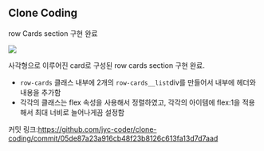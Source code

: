 ## Clone Coding 

row Cards section 구현 완료


![](https://velog.velcdn.com/images/jhs000123/post/bdf06a0d-35c7-4c74-a77c-695c1ac46dc5/image.png)

사각형으로 이루어진 card로 구성된 row cards section 구현 완료.

- `row-cards` 클래스 내부에 2개의 `row-cards__list`div를 만들어서 내부에 헤더와 내용을 추가함
- 각각의 클래스는 flex 속성을 사용해서 정렬하였고, 각각의 아이템에 flex:1을 적용해서 최대 너비로 늘어나게끔 설정함

커밋 링크:https://github.com/jyc-coder/clone-coding/commit/05de87a23a916cb48f23b8126c613fa13d7d7aad

